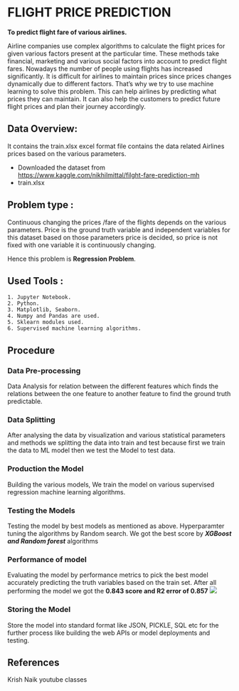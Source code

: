 # FLIGHT PRICE PREDICTION
**To predict flight fare of various airlines.**

Airline companies use complex algorithms to calculate the flight prices for given various factors present at the particular time. These methods take financial, marketing and various social factors into account to predict flight fares.
Nowadays the number of people using flights has increased significantly. It is difficult for airlines to maintain prices since prices changes dynamically due to different factors. That’s why we try to use machine learning to solve this problem. This can help airlines by predicting what prices they can maintain. It can also help the customers to predict future flight prices and plan their journey accordingly.

## Data Overview:
It contains the train.xlsx excel format file contains the data related Airlines prices based on the various parameters.

- Downloaded the dataset from https://www.kaggle.com/nikhilmittal/filght-fare-prediction-mh
- train.xlsx

## Problem type :
Continuous changing the prices /fare of the flights depends on the various parameters. Price is the ground truth variable and independent variables for this dataset based on those parameters price is decided, so price is not fixed with one variable it is continuously changing.

Hence this problem is **Regression Problem**.

##  Used Tools :
    1. Jupyter Notebook.
    2. Python.
    3. Matplotlib, Seaborn.
    4. Numpy and Pandas are used.
    5. Sklearn modules used.
    6. Supervised machine learning algorithms.

## Procedure
### Data Pre-processing
Data Analysis for relation between the different features which finds the relations between the one feature to another feature to find the ground truth predictable.

### Data Splitting
After analysing the data by visualization and various statistical parameters and methods we splitting the data into train and test because first we train the data to ML model then we test the Model to test data.

### Production the Model
Building the various models, We train the model on various supervised regression machine learning algorithms. 

### Testing the Models
Testing the model by best models as mentioned as above.
Hyperparamter tuning the algorithms by Random search.
We got the best score by ***XGBoost and Random forest*** algorithms

### Performance of model
Evaluating the model by performance metrics to pick the best model accurately predicting the truth variables based on the train set.
After all performing the model we got the **0.843 score and R2 error of 0.857**
![]('result.PNG')
### Storing the Model
Store the model into standard format like JSON, PICKLE, SQL etc for the further process like building the web APIs or model deployments and testing.

## References
Krish Naik youtube classes
